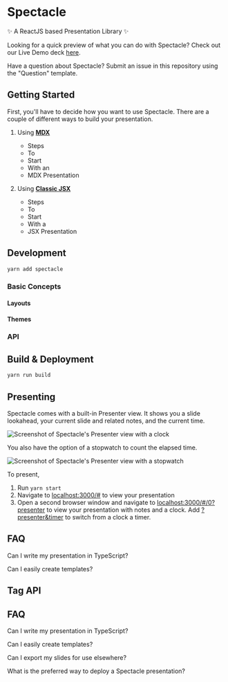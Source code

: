 # Spectacle

<!-- TODO BADGES -->

✨ A ReactJS based Presentation Library ✨

Looking for a quick preview of what you can do with Spectacle? Check out our Live Demo deck [here](https://spectacle.formidable.com).

Have a question about Spectacle? Submit an issue in this repository using the "Question" template.

<!--
## Table of Contents
TODO - automate this
-->

## Getting Started

First, you'll have to decide how you want to use Spectacle. There are a couple of different ways to build your presentation.

1. Using [**MDX**](https://mdxjs.com/)

   - Steps
   - To
   - Start
   - With an
   - MDX Presentation

2. Using [**Classic JSX**](https://reactjs.org/docs/introducing-jsx.html)

   - Steps
   - To
   - Start
   - With a
   - JSX Presentation

## Development

```sh
yarn add spectacle
```

### Basic Concepts

#### Layouts

#### Themes

### API

## Build & Deployment

<!-- TODO will we have an out-of-the-box solution for deployment? -->

```sh
yarn run build
```

## Presenting

Spectacle comes with a built-in Presenter view. It shows you a slide lookahead, your current slide and related notes, and the current time.

![Screenshot of Spectacle's Presenter view with a clock](TODO)

You also have the option of a stopwatch to count the elapsed time.

![Screenshot of Spectacle's Presenter view with a stopwatch](TODO)

To present,

1. Run `yarn start`
2. Navigate to [localhost:3000/#](https://localhost:3000/#) to view your presentation
3. Open a second browser window and navigate to [localhost:3000/#/0?presenter](http://localhost:3000/#/0?presenter) to view your presentation with notes and a clock. Add [?presenter&timer](http://localhost:3000/#/0?presenter&timer) to switch from a clock a timer.

<!--
## Controls

| Key Combination | Function                       |
| --------------- | ------------------------------ |
| Right Arrow     | Next Slide                     |
| Left Arrow      | Previous Slide                 |
| Space           | Next Slide                     |
| Shift+Space     | Previous Slide                 |
| Alt/Option + O  | Toggle Overview Mode           |
| Alt/Option + P  | Toggle Presenter Mode          |
| Alt/Option + T  | Toggle Timer in Presenter Mode |
| Alt/Option + A  | Toggle autoplay (if enabled)   |
| Alt/Option + F  | Toggle Fullscreen Mode         |
-->

## FAQ

Can I write my presentation in TypeScript?

Can I easily create templates?

## Tag API

## FAQ

Can I write my presentation in TypeScript?

Can I easily create templates?

Can I export my slides for use elsewhere?

What is the preferred way to deploy a Spectacle presentation?
